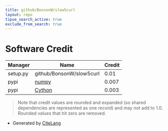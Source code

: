 ```yaml
---
title: github/BonsonW/slow5curl
layout: repo
tipue_search_active: true
exclude_from_search: true
---
```

# Software Credit

|Manager|Name|Credit|
|-------|----|------|
|setup.py|github/BonsonW/slow5curl|0.01|
|pypi|[numpy](https://www.numpy.org)|0.007|
|pypi|[Cython](https://cython.org/)|0.003|


> Note that credit values are rounded and expanded (so shared dependencies are represented as one record) and may not add to 1.0. Rounded values that hit zero are removed.


- Generated by [CiteLang](https://github.com/vsoch/citelang)
